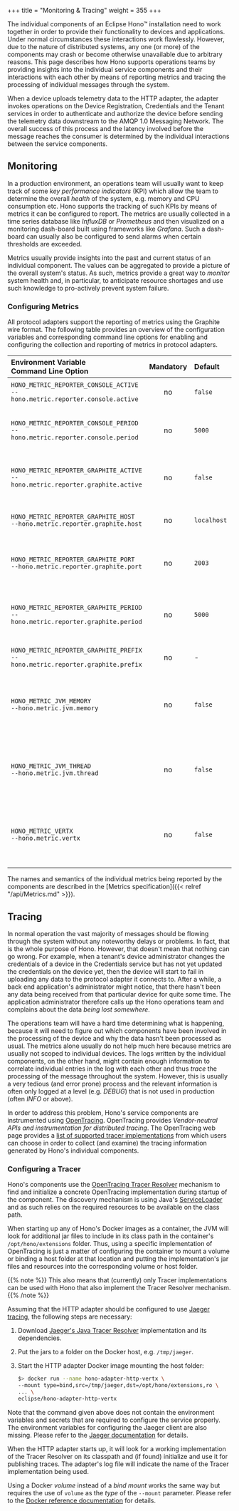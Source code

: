 +++
title = "Monitoring & Tracing"
weight = 355
+++

The individual components of an Eclipse Hono&trade; installation need to work together in order to provide their functionality to devices and applications. Under normal circumstances these interactions work flawlessly. However, due to the nature of distributed systems, any one (or more) of the components may crash or become otherwise unavailable due to arbitrary reasons. This page describes how Hono supports operations teams by providing insights into the individual service components and their interactions with each other by means of reporting metrics and tracing the processing of individual messages through the system.
<!--more-->

When a device uploads telemetry data to the HTTP adapter, the adapter invokes operations on the Device Registration, Credentials and the Tenant services in order to authenticate and authorize the device before sending the telemetry data downstream to the AMQP 1.0 Messaging Network. The overall success of this process and the latency involved before the message reaches the consumer is determined by the individual interactions between the service components.

## Monitoring

In a production environment, an operations team will usually want to keep track of some *key performance indicators* (KPI) which allow the team to determine the overall *health* of the system, e.g. memory and CPU consumption etc. Hono supports the tracking of such KPIs by means of metrics it can be configured to report. The metrics are usually collected in a time series database like *InfluxDB* or *Prometheus* and then visualized on a monitoring dash-board built using frameworks like *Grafana*. Such a dash-board can usually also be configured to send alarms when certain thresholds are exceeded.

Metrics usually provide insights into the past and current status of an individual component. The values can be aggregated to provide a picture of the overall system's status. As such, metrics provide a great way to *monitor* system health and, in particular, to anticipate resource shortages and use such knowledge to pro-actively prevent system failure.

### Configuring Metrics

All protocol adapters support the reporting of metrics using the Graphite wire format. The following table provides an overview of the configuration variables and corresponding command line options for enabling and configuring the collection and reporting of metrics in protocol adapters.


| Environment Variable<br>Command Line Option                   | Mandatory | Default | Description |
| :------------------------------------------------------------ | :-------: | :------ | :---------- |
| `HONO_METRIC_REPORTER_CONSOLE_ACTIVE`<br><nobr>`--hono.metric.reporter.console.active`</nobr>   | no  | `false` | Enables the logging of metrics to the console/log. |
| `HONO_METRIC_REPORTER_CONSOLE_PERIOD`<br><nobr>`--hono.metric.reporter.console.period`</nobr>   | no  | `5000` | Sets the time period (in milliseconds) after which metrics are reported to the console (if activated). |
| `HONO_METRIC_REPORTER_GRAPHITE_ACTIVE`<br><nobr>`--hono.metric.reporter.graphite.active`</nobr> | no  | `false` | Enables reporting of metrics to a remote system (e.g. InfluxDB) using the Graphite wire format. |
| `HONO_METRIC_REPORTER_GRAPHITE_HOST`<br><nobr>`--hono.metric.reporter.graphite.host`</nobr>     | no  | `localhost` | The name or IP address of the host, to which metrics should be reported. |
| `HONO_METRIC_REPORTER_GRAPHITE_PORT`<br><nobr>`--hono.metric.reporter.graphite.port`</nobr>     | no  | `2003` | The port to which metrics should be reported. The default value is the standard port for Graphite. |
| `HONO_METRIC_REPORTER_GRAPHITE_PERIOD`<br><nobr>`--hono.metric.reporter.graphite.period`</nobr> | no  | `5000` | Sets the time period (in milliseconds) after which metrics are reported to the remote host (if activated). |
| `HONO_METRIC_REPORTER_GRAPHITE_PREFIX`<br><nobr>`--hono.metric.reporter.graphite.prefix`</nobr> | no  | - | An arbitrary string that all metric names will be prefixed with. |
| `HONO_METRIC_JVM_MEMORY`<br><nobr>`--hono.metric.jvm.memory`</nobr>                             | no  | `false` | Enables reporting of the JVM's memory metrics (from the Dropwizard JVM Instrumentation). The metric name is `hono.http.jvm.memory`. |
| `HONO_METRIC_JVM_THREAD`<br><nobr>`--hono.metric.jvm.thread`</nobr>                             | no  | `false` | Enables reporting of the JVM's thread metrics (from the Dropwizard JVM Instrumentation). The metric name is `hono.http.jvm.thread`.|
| `HONO_METRIC_VERTX`<br><nobr>`--hono.metric.vertx`</nobr>                                       | no  | `false` | Enables reporting of Vert.x' standard metrics (from the Vert.x metrics project). The metric name is `hono.http.vertx`. |

The names and semantics of the individual metrics being reported by the components are described in the [Metrics specification]({{< relref "/api/Metrics.md" >}}).

## Tracing

In normal operation the vast majority of messages should be flowing through the system without any noteworthy delays or problems. In fact, that is the whole purpose of Hono. However, that doesn't mean that nothing can go wrong. For example, when a tenant's device administrator changes the credentials of a device in the Credentials service but has not yet updated the credentials on the device yet, then the device will start to fail in uploading any data to the protocol adapter it connects to. After a while, a back end application's administrator might notice, that there hasn't been any data being received from that particular device for quite some time. The application administrator therefore calls up the Hono operations team and complains about the data *being lost somewhere*.

The operations team will have a hard time determining what is happening, because it will need to figure out which components have been involved in the processing of the device and why the data hasn't been processed as usual. The metrics alone usually do not help much here because metrics are usually not scoped to individual devices. The logs written by the individual components, on the other hand, might contain enough information to correlate individual entries in the log with each other and thus *trace* the processing of the message throughout the system. However, this is usually a very tedious (and error prone) process and the relevant information is often only logged at a level (e.g. *DEBUG*) that is not used in production (often *INFO* or above).

In order to address this problem, Hono's service components are instrumented using [OpenTracing](http://opentracing.io). OpenTracing provides *Vendor-neutral APIs and instrumentation for distributed tracing*. The OpenTracing web page provides a [list of supported tracer implementations](http://opentracing.io/documentation/pages/supported-tracers) from which users can choose in order to collect (and examine) the tracing information generated by Hono's individual components.

### Configuring a Tracer

Hono's components use the [OpenTracing Tracer Resolver](https://github.com/opentracing-contrib/java-tracerresolver) mechanism to find and initialize a concrete OpenTracing implementation during startup of the component. The discovery mechanism is using Java's [ServiceLoader](http://download.java.net/java/jdk9/docs/api/java/util/ServiceLoader.html) and as such relies on the required resources to be available on the class path.

When starting up any of Hono's Docker images as a container, the JVM will look for additional jar files to include in its class path in the container's `/opt/hono/extensions` folder. Thus, using a specific implementation of OpenTracing is just a matter of configuring the container to mount a volume or binding a host folder at that location and putting the implementation's jar files and resources into the corresponding volume or host folder.

{{% note %}}
This also means that (currently) only Tracer implementations can be used with Hono that also implement the Tracer Resolver mechanism.
{{% /note %}}

Assuming that the HTTP adapter should be configured to use [Jaeger tracing](https://www.jaegertracing.io/), the following steps are necessary:

1. Download [Jaeger's Java Tracer Resolver](https://github.com/jaegertracing/jaeger-client-java/tree/master/jaeger-tracerresolver) implementation and its dependencies.
2. Put the jars to a folder on the Docker host, e.g. `/tmp/jaeger`.
3. Start the HTTP adapter Docker image mounting the host folder:

    ```sh
    $> docker run --name hono-adapter-http-vertx \
    --mount type=bind,src=/tmp/jaeger,dst=/opt/hono/extensions,ro \
    ... \
    eclipse/hono-adapter-http-vertx
    ```

Note that the command given above does not contain the environment variables and secrets that are required to configure the service properly. The environment variables for configuring the Jaeger client are also missing. Please refer to the [Jaeger documentation](https://github.com/jaegertracing/jaeger-client-java/blob/master/jaeger-core/README.md) for details.

When the HTTP adapter starts up, it will look for a working implementation of the Tracer Resolver on its classpath and (if found) initialize and use it for publishing traces. The adapter's log file will indicate the name of the Tracer implementation being used.

Using a Docker *volume* instead of a *bind mount* works the same way but requires the use of `volume` as the *type* of the `--mount` parameter. Please refer to the [Docker reference documentation](https://docs.docker.com/edge/engine/reference/commandline/service_create/#add-bind-mounts-volumes-or-memory-filesystems) for details.
